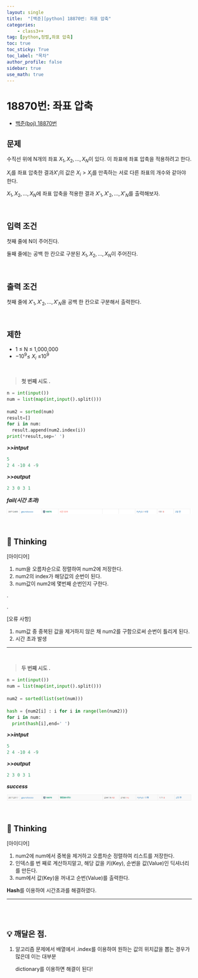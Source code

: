 ```yaml
---
layout: single
title:  "[백준][python] 18870번: 좌표 압축"
categories: 
    - class3++
tag: [python,정렬,좌표 압축]
toc: true
toc_sticky: True
toc_label: "목차"
author_profile: false
sidebar: true
use_math: true
---
```


# 18870번: 좌표 압축

* [백준(boj) 18870번](https://www.acmicpc.net/problem/18870)



## 문제

수직선 위에 N개의 좌표 $X_1, X_2, ..., X_N$이 있다. 이 좌표에 좌표 압축을 적용하려고 한다.

$X_i$를 좌표 압축한 결과$X'_i$의 값은 $X_i > X_j$를 만족하는 서로 다른 좌표의 개수와 같아야 한다.

$X_1, X_2, ..., X_N$에 좌표 압축을 적용한 결과 $X'_1, X'_2, ..., X'_N$를 출력해보자.

<br/>

## 입력 조건

첫째 줄에 N이 주어진다.

둘째 줄에는 공백 한 칸으로 구분된 $X_1, X_2, ..., X_N$이 주어진다.

<br/>

## 출력 조건

첫째 줄에 $X'_1, X'_2, ..., X'_N$을 공백 한 칸으로 구분해서 출력한다.

<br/>

## 제한

- 1 ≤ N ≤ 1,000,000
- $-10^9$≤ $X_i$ ≤$10^9$

<br/>

> **첫 번째 시도 .**

```python
n = int(input())
num = list(map(int,input().split()))

num2 = sorted(num)
result=[]
for i in num:
  result.append(num2.index(i))
print(*result,sep=' ')
```

 ***>>intput***

```python
5
2 4 -10 4 -9
```

 ***>>output***

```python
2 3 0 3 1
```

 ***fail(시간 초과)***

![image-20220302213429585]({{geunskoo.github.io}}/../images/2022-03-02-boj-18870/image-20220302213429585.png)

<br/>

## 🌝 Thinking

[아이디어]

1. num을 오름차순으로 정렬하여 num2에 저장한다.
2. num2의 index가 해당값의 순번이 된다.
3. num값이 num2에 몇번째 순번인지 구한다.

.

.

[오류 사항]

1. num값 중 중복된 값을 제거하지 않은 채 num2를 구함으로써 순번이 틀리게 된다.
2. 시간 초과 발생

***

<br/>

> **두 번째 시도 .**

```python
n = int(input())
num = list(map(int,input().split()))

num2 = sorted(list(set(num)))

hash = {num2[i] : i for i in range(len(num2))}
for i in num:
  print(hash[i],end=' ')
```

 ***>>intput***

```python
5
2 4 -10 4 -9
```

 ***>>output***

```python
2 3 0 3 1
```

 ***success***

![image-20220302213457341]({{geunskoo.github.io}}/../images/2022-03-02-boj-18870/image-20220302213457341.png)

<br/>

## 🌝 Thinking

[아이디어]

1. num2에 num에서 중복을 제거하고 오름차순 정렬하여 리스트를 저장한다.
2. 인덱스를 번 째로 계산하지말고, 해당 값을 키(Key), 순번을 값(Value)인 딕셔너리를 만든다.
3. num에서 값(Key)을 꺼내고 순번(Value)를 출력한다.

**Hash**를 이용하여 시간초과를 해결하였다.

***

<br/>

<br/>



## 💡 깨달은 점.

1. 알고리즘 문제에서 배열에서 .index를 이용하여 원하는 값의 위치값을 뽑는 경우가 많은데 이는 대부분

   dictionary를 이용하면 해결이 된다!
